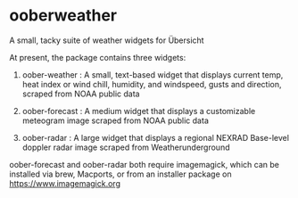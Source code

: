 # ooberweather
A small, tacky suite of weather widgets for Übersicht

At present, the package contains three widgets:

1. oober-weather : A small, text-based widget that displays current temp, heat index or wind chill, humidity, and windspeed, gusts and direction, scraped from NOAA public data

2. oober-forecast : A medium widget that displays a customizable meteogram image scraped from NOAA public data

3. oober-radar : A large widget that displays a regional NEXRAD Base-level doppler radar image scraped from Weatherunderground

oober-forecast and oober-radar both require imagemagick, which can be installed via brew, Macports, or from an installer package on https://www.imagemagick.org

